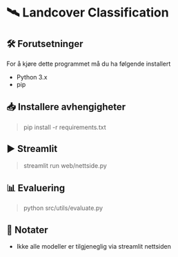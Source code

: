 # ️🛰️ Landcover Classification



## 🛠️ Forutsetninger

For å kjøre dette programmet må du ha følgende installert

- Python 3.x
- pip


## 📥 Installere avhengigheter

> pip install -r requirements.txt


## ▶️ Streamlit

> streamlit run web/nettside.py


## 📊 Evaluering

> python src/utils/evaluate.py


## 📌 Notater
- Ikke alle modeller er tilgjeneglig via streamlit nettsiden




